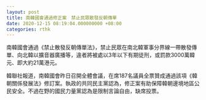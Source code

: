 ```yaml
---
layout: post
title: 南韓國會通過修正案　禁止民眾散發反朝傳單
date: 2020-12-15 08:19:04.000000000 +08:00
categories: rthk
---
```


南韓國會通過《禁止散發反朝傳單法》，禁止民眾在南北韓軍事分界線一帶散發傳單、向北韓以擴音器廣播等，違者將被處以3年以下有期徒刑，或罰款3000萬韓元、即大約21萬港元。

韓聯社報道，南韓國會昨日召開全體會議，在席187名議員全票贊成通過該項《韓朝關係發展法》修訂案。執政的共同民主黨認為，修正案有助保障韓朝邊境地區公民安全。不過在野的國民力量黨認為是限制言論自由，缺席投票。
